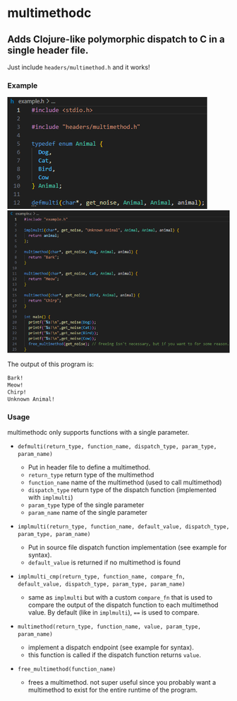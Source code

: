 # multimethodc

## Adds Clojure-like polymorphic dispatch to C in a single header file.

Just include `headers/multimethod.h` and it works!

### Example
![example.h.png](https://raw.githubusercontent.com/g-jensen/multimethodc/refs/heads/master/resources/example.h.png)
![example.c.png](https://raw.githubusercontent.com/g-jensen/multimethodc/refs/heads/master/resources/example.c.png)

The output of this program is:
```
Bark!
Meow!
Chirp!
Unknown Animal!
```

### Usage

multimethodc only supports functions with a single parameter.

- `defmulti(return_type, function_name, dispatch_type, param_type, param_name)` 
  - Put in header file to define a multimethod.
  - `return_type` return type of the multimethod
  - `function_name` name of the multimethod (used to call multimethod)
  - `dispatch_type` return type of the dispatch function (implemented with `implmulti`)
  - `param_type` type of the single parameter
  - `param_name` name of the single parameter

- `implmulti(return_type, function_name, default_value, dispatch_type, param_type, param_name)`
  - Put in source file dispatch function implementation (see example for syntax).
  - `default_value` is returned if no multimethod is found

- `implmulti_cmp(return_type, function_name, compare_fn, default_value, dispatch_type, param_type, param_name)`
  - same as `implmulti` but with a custom `compare_fn` that is used to compare the output of the dispatch function to each multimethod value. By default (like in `implmulti`), `==` is used to compare.

- `multimethod(return_type, function_name, value, param_type, param_name)`
  - implement a dispatch endpoint (see example for syntax).
  - this function is called if the dispatch function returns `value`.

- `free_multimethod(function_name)`
  - frees a multimethod. not super useful since you probably want a multimethod to exist for the entire runtime of the program.